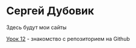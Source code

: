 # Сергей Дубовик

Здесь будут мои сайты


[Урок 12](https://github.com/Saydubs/saydubs.github.io/blob/lesson_12/index.html "Это мое домашнее задание") - знакомство с репозиторием на Github
